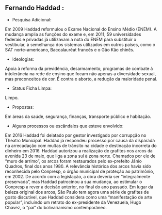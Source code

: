 ﻿## **Fernando Haddad** :	
     
* Pesquisa Adicional:

Em 2009 Haddad reformulou o Exame Nacional do Ensino Médio (ENEM). A mudança amplia as funções do exame e, em 2011, 59 universidades federais e privadas já utilizavam a nota do ENEM para substituir o vestibular, à semelhança dos sistemas utilizados em outros países, como o SAT norte-americano, Baccalauréat francês e o Gāo Kǎo chinês.

* Ideologias:

Apoia à reforma da previdência, desarmamento, programas de combate à intolerância na rede de ensino que focam não apenas a diversidade sexual, mas preconceitos de cor. É contra o aborto, a redução da maioridade penal.

* Status Ficha Limpa:

Limpo.

* Propostas:

Em áreas da saúde, segurança, finanças, transporte público e habitação.

* Alguns processos ou escândalos que esteve envolvido:

Em 2016 Haddad foi delatado por gestor investigado por corrupção no Theatro Municipal. Haddad já respondeu processo por causa da disparada na arrecadação com multas de trânsito na cidade e destinação incorreta do dinheiro em 2016. Haddad autorizou a realização de grafites nos arcos da avenida 23 de maio, que liga a zona sul à zona norte. Chamados por ele de “muro de arrimo”, os arcos foram restaurados pelo ex-prefeito Jânio Quadros, final dos anos 1980. A relevância histórica dos arcos havia sido reconhecida pelo Conpresp, o órgão municipal de proteção ao patrimônio, em 2002. De acordo com a legislação, a obra deveria ser “integralmente preservada”, mas Haddad patrocinou a sua mudança, ao estimular o Conpresp a rever a decisão anterior, no final do ano passado. Em lugar da beleza original dos arcos, São Paulo tem agora uma série de grafites de gosto discutível, que Haddad considera como uma “manifestação de arte popular”, incluindo um retrato do ex-presidente da Venezuela, Hugo Chávez, o “pai” do bolivarianismo contemporâneo.

